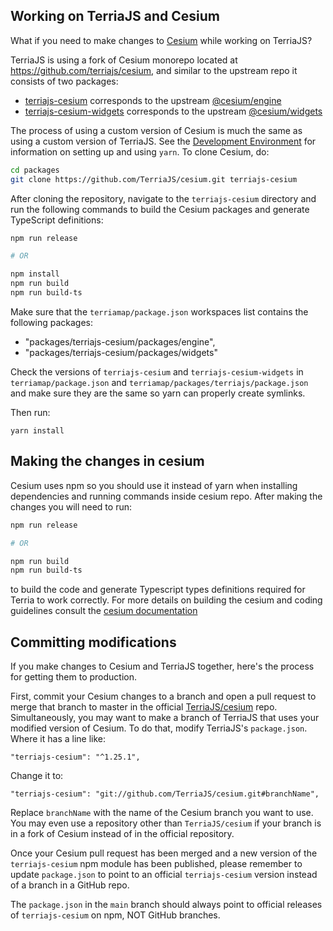 ## Working on TerriaJS and Cesium

What if you need to make changes to [Cesium](https://github.com/AnalyticalGraphicsInc/cesium) while working on TerriaJS?

TerriaJS is using a fork of Cesium monorepo located at https://github.com/terriajs/cesium, and similar to the upstream repo it consists of two packages:

- [terriajs-cesium](https://www.npmjs.com/package/terriajs-cesium) corresponds to the upstream [@cesium/engine](https://www.npmjs.com/package/@cesium/engine/)
- [terriajs-cesium-widgets](https://www.npmjs.com/package/terriajs-cesium-widgets) corresponds to the upstream [@cesium/widgets](https://www.npmjs.com/package/@cesium/widgets/)

The process of using a custom version of Cesium is much the same as using a custom version of TerriaJS. See the [Development Environment](development-environment.md#building-a-terriamap-against-a-modified-terriajs) for information on setting up and using `yarn`. To clone Cesium, do:

```sh
cd packages
git clone https://github.com/TerriaJS/cesium.git terriajs-cesium
```

After cloning the repository, navigate to the `terriajs-cesium` directory and run the following commands to build the Cesium packages and generate TypeScript definitions:

```sh
npm run release

# OR

npm install
npm run build
npm run build-ts
```

Make sure that the `terriamap/package.json` workspaces list contains the following packages:

- "packages/terriajs-cesium/packages/engine",
- "packages/terriajs-cesium/packages/widgets"

Check the versions of `terriajs-cesium` and `terriajs-cesium-widgets` in `terriamap/package.json` and `terriamap/packages/terriajs/package.json` and make sure they are the same so yarn can properly create symlinks.

Then run:

```
yarn install
```

## Making the changes in cesium

Cesium uses npm so you should use it instead of yarn when installing dependencies and running commands inside cesium repo. After making the changes you will need to run:

```sh
npm run release

# OR

npm run build
npm run build-ts
```

to build the code and generate Typescript types definitions required for Terria to work correctly. For more details on building the cesium and coding guidelines consult the [cesium documentation](https://github.com/CesiumGS/cesium/tree/main/Documentation)

## Committing modifications

If you make changes to Cesium and TerriaJS together, here's the process for getting them to production.

First, commit your Cesium changes to a branch and open a pull request to merge that branch to master in the official [TerriaJS/cesium](https://github.com/TerriaJS/cesium) repo. Simultaneously, you may want to make a branch of TerriaJS that uses your modified version of Cesium. To do that, modify TerriaJS's `package.json`. Where it has a line like:

```
"terriajs-cesium": "^1.25.1",
```

Change it to:

```
"terriajs-cesium": "git://github.com/TerriaJS/cesium.git#branchName",
```

Replace `branchName` with the name of the Cesium branch you want to use. You may even use a repository other than `TerriaJS/cesium` if your branch is in a fork of Cesium instead of in the official repository.

Once your Cesium pull request has been merged and a new version of the `terriajs-cesium` npm module has been published, please remember to update `package.json` to point to an official `terriajs-cesium` version instead of a branch in a GitHub repo.

The `package.json` in the `main` branch should always point to official releases of `terriajs-cesium` on npm, NOT GitHub branches.
